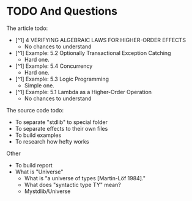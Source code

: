 # TODO And Questions

The article todo:
- [^1] 4 VERIFYING ALGEBRAIC LAWS FOR HIGHER-ORDER EFFECTS
    - No chances to understand 
- [^1] Example: 5.2 Optionally Transactional Exception Catching
    - Hard one.
- [^1] Example: 5.4 Concurrency
    - Hard one.
- [^1] Example: 5.3 Logic Programming
    - Simple one.
- [^1] Example: 5.1 Lambda as a Higher-Order Operation
    - No chances to understand 

The source code todo:
- To separate "stdlib" to special folder
- To separate effects to their own files
- To build examples
- To research how hefty works

Other
- To build report
- What is "Universe" 
    - What is "a universe of types [Martin-Löf 1984]."
    - What does "syntactic type TY" mean?
    - Mystdlib/Universe


